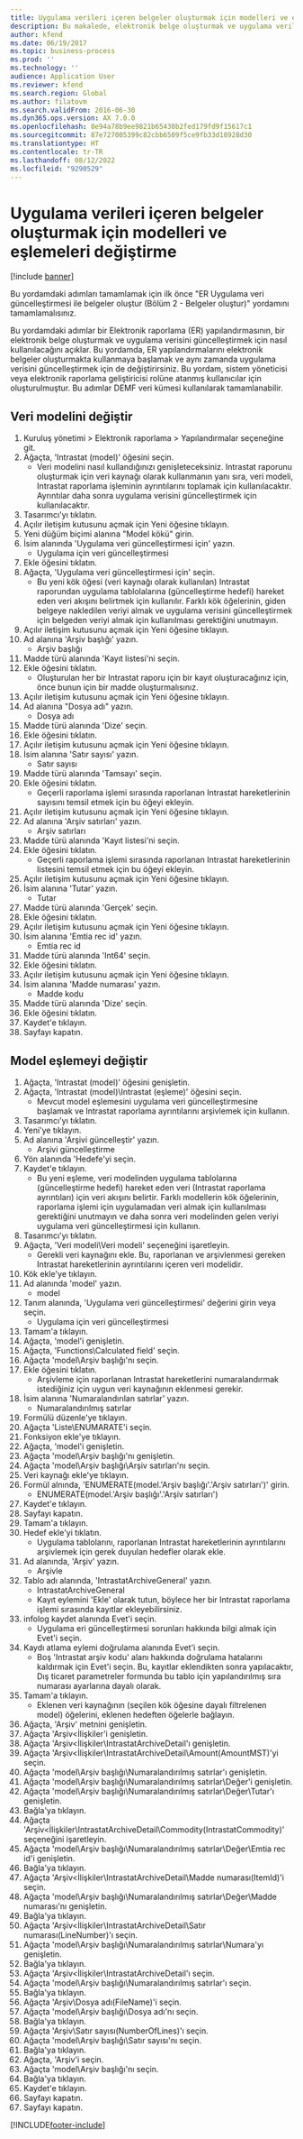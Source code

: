 ```yaml
---
title: Uygulama verileri içeren belgeler oluşturmak için modelleri ve eşlemeleri değiştirme
description: Bu makalede, elektronik belge oluşturmak ve uygulama verilerini güncelleştirmek için raporlama yapılandırmalarının nasıl tasarlanacağı açıklanmaktadır. (2. Bölüm - Belge oluşturma).
author: kfend
ms.date: 06/19/2017
ms.topic: business-process
ms.prod: ''
ms.technology: ''
audience: Application User
ms.reviewer: kfend
ms.search.region: Global
ms.author: filatovm
ms.search.validFrom: 2016-06-30
ms.dyn365.ops.version: AX 7.0.0
ms.openlocfilehash: 8e94a78b9ee9821b65430b2fed179fd9f15617c1
ms.sourcegitcommit: 87e727005399c82cbb6509f5ce9fb33d18928d30
ms.translationtype: HT
ms.contentlocale: tr-TR
ms.lasthandoff: 08/12/2022
ms.locfileid: "9290529"
---
```

# <a name="modify-models-and-mappings-to-generate-documents-that-have-application-data"></a>Uygulama verileri içeren belgeler oluşturmak için modelleri ve eşlemeleri değiştirme

[!include [banner](../../includes/banner.md)]

Bu yordamdaki adımları tamamlamak için ilk önce "ER Uygulama veri güncelleştirmesi ile belgeler oluştur (Bölüm 2 - Belgeler oluştur)" yordamını tamamlamalısınız. 

Bu yordamdaki adımlar bir Elektronik raporlama (ER) yapılandırmasının, bir elektronik belge oluşturmak ve uygulama verisini güncelleştirmek için nasıl kullanılacağını açıklar. Bu yordamda, ER yapılandırmalarını elektronik belgeler oluşturmakta kullanmaya başlamak ve aynı zamanda uygulama verisini güncelleştirmek için de değiştirirsiniz. Bu yordam, sistem yöneticisi veya elektronik raporlama geliştiricisi rolüne atanmış kullanıcılar için oluşturulmuştur. Bu adımlar DEMF veri kümesi kullanılarak tamamlanabilir.


## <a name="modify-data-model"></a>Veri modelini değiştir
1. Kuruluş yönetimi > Elektronik raporlama > Yapılandırmalar seçeneğine git.
2. Ağaçta, 'Intrastat (model)' öğesini seçin.
    * Veri modelini nasıl kullandığınızı genişleteceksiniz. Intrastat raporunu oluşturmak için veri kaynağı olarak kullanmanın yanı sıra, veri modeli, Intrastat raporlama işleminin ayrıntılarını toplamak için kullanılacaktır. Ayrıntılar daha sonra uygulama verisini güncelleştirmek için kullanılacaktır.   
3. Tasarımcı'yı tıklatın.
4. Açılır iletişim kutusunu açmak için Yeni öğesine tıklayın.
5. Yeni düğüm biçimi alanına "Model kökü" girin.
6. İsim alanında 'Uygulama veri güncelleştirmesi için' yazın.
    * Uygulama için veri güncelleştirmesi  
7. Ekle öğesini tıklatın.
8. Ağaçta, 'Uygulama veri güncelleştirmesi için' seçin.
    * Bu yeni kök öğesi (veri kaynağı olarak kullanılan) Intrastat raporundan uygulama tablolalarına (güncelleştirme hedefi) hareket eden veri akışını belirtmek için kullanılır. Farklı kök öğelerinin, giden belgeye nakledilen veriyi almak ve uygulama verisini güncelleştirmek için belgeden veriyi almak için kullanılması gerektiğini unutmayın.   
9. Açılır iletişim kutusunu açmak için Yeni öğesine tıklayın.
10. Ad alanına 'Arşiv başlığı' yazın.
    * Arşiv başlığı  
11. Madde türü alanında 'Kayıt listesi'ni seçin.
12. Ekle öğesini tıklatın.
    * Oluşturulan her bir Intrastat raporu için bir kayıt oluşturacağınız için, önce bunun için bir madde oluşturmalısınız.  
13. Açılır iletişim kutusunu açmak için Yeni öğesine tıklayın.
14. Ad alanına "Dosya adı" yazın.
    * Dosya adı  
15. Madde türü alanında 'Dize' seçin.
16. Ekle öğesini tıklatın.
17. Açılır iletişim kutusunu açmak için Yeni öğesine tıklayın.
18. İsim alanına 'Satır sayısı' yazın.
    * Satır sayısı  
19. Madde türü alanında 'Tamsayı' seçin.
20. Ekle öğesini tıklatın.
    * Geçerli raporlama işlemi sırasında raporlanan Intrastat hareketlerinin sayısını temsil etmek için bu öğeyi ekleyin.  
21. Açılır iletişim kutusunu açmak için Yeni öğesine tıklayın.
22. Ad alanına 'Arşiv satırları' yazın.
    * Arşiv satırları  
23. Madde türü alanında 'Kayıt listesi'ni seçin.
24. Ekle öğesini tıklatın.
    * Geçerli raporlama işlemi sırasında raporlanan Intrastat hareketlerinin listesini temsil etmek için bu öğeyi ekleyin.  
25. Açılır iletişim kutusunu açmak için Yeni öğesine tıklayın.
26. İsim alanına 'Tutar' yazın.
    * Tutar  
27. Madde türü alanında 'Gerçek' seçin.
28. Ekle öğesini tıklatın.
29. Açılır iletişim kutusunu açmak için Yeni öğesine tıklayın.
30. İsim alanına 'Emtia rec id' yazın.
    * Emtia rec id  
31. Madde türü alanında 'Int64' seçin.
32. Ekle öğesini tıklatın.
33. Açılır iletişim kutusunu açmak için Yeni öğesine tıklayın.
34. İsim alanına 'Madde numarası' yazın.
    * Madde kodu  
35. Madde türü alanında 'Dize' seçin.
36. Ekle öğesini tıklatın.
37. Kaydet'e tıklayın.
38. Sayfayı kapatın.

## <a name="modify-model-mapping"></a>Model eşlemeyi değiştir
1. Ağaçta, 'Intrastat (model)' öğesini genişletin.
2. Ağaçta, 'Intrastat (model)\Intrastat (eşleme)' öğesini seçin.
    * Mevcut model eşlemesini uygulama veri güncelleştirmesine başlamak ve Intrastat raporlama ayrıntılarını arşivlemek için kullanın.  
3. Tasarımcı'yı tıklatın.
4. Yeni'ye tıklayın.
5. Ad alanına 'Arşivi güncelleştir' yazın.
    * Arşivi güncelleştirme  
6. Yön alanında 'Hedefe'yi seçin.
7. Kaydet'e tıklayın.
    * Bu yeni eşleme, veri modelinden uygulama tablolarına (güncelleştirme hedefi) hareket eden veri (Intrastat raporlama ayrıntıları) için veri akışını belirtir. Farklı modellerin kök öğelerinin, raporlama işlemi için uygulamadan veri almak için kullanılması gerektiğini unutmayın ve daha sonra veri modelinden gelen veriyi uygulama veri güncelleştirmesi için kullanın.   
8. Tasarımcı'yı tıklatın.
9. Ağaçta, 'Veri modeli\Veri modeli' seçeneğini işaretleyin.
    * Gerekli veri kaynağını ekle. Bu, raporlanan ve arşivlenmesi gereken Intrastat hareketlerinin ayrıntılarını içeren veri modelidir.  
10. Kök ekle'ye tıklayın.
11. Ad alanında 'model' yazın.
    * model  
12. Tanım alanında, 'Uygulama veri güncelleştirmesi' değerini girin veya seçin.
    * Uygulama için veri güncelleştirmesi  
13. Tamam'a tıklayın.
14. Ağaçta, 'model'i genişletin.
15. Ağaçta, 'Functions\Calculated field' seçin.
16. Ağaçta 'model\Arşiv başlığı'nı seçin.
17. Ekle öğesini tıklatın.
    * Arşivleme için raporlanan Intrastat hareketlerini numaralandırmak istediğiniz için uygun veri kaynağının eklenmesi gerekir.  
18. İsim alanına 'Numaralandırılan satırlar' yazın.
    * Numaralandırılmış satırlar  
19. Formülü düzenle'ye tıklayın.
20. Ağaçta 'Liste\ENUMARATE'i seçin.
21. Fonksiyon ekle'ye tıklayın.
22. Ağaçta, 'model'i genişletin.
23. Ağaçta 'model\Arşiv başlığı'nı genişletin.
24. Ağaçta 'model\Arşiv başlığı\Arşiv satırları'nı seçin.
25. Veri kaynağı ekle'ye tıklayın.
26. Formül alnında, 'ENUMERATE(model.'Arşiv başlığı'.'Arşiv satırları')' girin.
    * ENUMERATE(model.'Arşiv başlığı'.'Arşiv satırları')  
27. Kaydet'e tıklayın.
28. Sayfayı kapatın.
29. Tamam'a tıklayın.
30. Hedef ekle'yi tıklatın.
    * Uygulama tablolarını, raporlanan Intrastat hareketlerinin ayrıntılarını arşivlemek için gerek duyulan hedefler olarak ekle.  
31. Ad alanında, 'Arşiv' yazın.
    * Arşivle  
32. Tablo adı alanında, 'IntrastatArchiveGeneral' yazın.
    * IntrastatArchiveGeneral  
    * Kayıt eylemini 'Ekle' olarak tutun, böylece her bir Intrastat raporlama işlemi sırasında kayıtlar ekleyebilirsiniz.  
33. infolog kaydet alanında Evet'i seçin.
    * Uygulama eri güncelleştirmesi sorunları hakkında bilgi almak için Evet'i seçin.  
34. Kaydı atlama eylemi doğrulama alanında Evet'i seçin.
    * Boş 'Intrastat arşiv kodu' alanı hakkında doğrulama hatalarını kaldırmak için Evet'i seçin. Bu, kayıtlar eklendikten sonra yapılacaktır, Dış ticaret parametreler formunda bu tablo için yapılandırılmış sıra numarası ayarlarına dayalı olarak.  
35. Tamam'a tıklayın.
    * Eklenen veri kaynağının (seçilen kök öğesine dayalı filtrelenen model) öğelerini, eklenen hedeften öğelerle bağlayın.  
36. Ağaçta, 'Arşiv' metnini genişletin.
37. Ağaçta 'Arşiv\<İlişkiler'i genişletin.
38. Ağaçta 'Arşiv\<İlişkiler\IntrastatArchiveDetail'ı genişletin.
39. Ağaçta 'Arşiv\<İlişkiler\IntrastatArchiveDetail\Amount(AmountMST)'yi seçin.
40. Ağaçta 'model\Arşiv başlığı\Numaralandırılmış satırlar'ı genişletin.
41. Ağaçta 'model\Arşiv başlığı\Numaralandırılmış satırlar\Değer'i genişletin.
42. Ağaçta 'model\Arşiv başlığı\Numaralandırılmış satırlar\Değer\Tutar'ı genişletin.
43. Bağla'ya tıklayın.
44. Ağaçta 'Arşiv\<İlişkiler\IntrastatArchiveDetail\Commodity(IntrastatCommodity)' seçeneğini işaretleyin.
45. Ağaçta 'model\Arşiv başlığı\Numaralandırılmış satırlar\Değer\Emtia rec id'i genişletin.
46. Bağla'ya tıklayın.
47. Ağaçta 'Arşiv\<İlişkiler\IntrastatArchiveDetail\Madde numarası(ItemId)'i seçin.
48. Ağaçta 'model\Arşiv başlığı\Numaralandırılmış satırlar\Değer\Madde numarası'nı genişletin.
49. Bağla'ya tıklayın.
50. Ağaçta 'Arşiv\<İlişkiler\IntrastatArchiveDetail\Satır numarası(LineNumber)'ı seçin.
51. Ağaçta 'model\Arşiv başlığı\Numaralandırılmış satırlar\Numara'yı genişletin.
52. Bağla'ya tıklayın.
53. Ağaçta 'Arşiv\<İlişkiler\IntrastatArchiveDetail'ı seçin.
54. Ağaçta 'model\Arşiv başlığı\Numaralandırılmış satırlar'ı seçin.
55. Bağla'ya tıklayın.
56. Ağaçta 'Arşiv\Dosya adı(FileName)'i seçin.
57. Ağaçta 'model\Arşiv başlığı\Dosya adı'nı seçin.
58. Bağla'ya tıklayın.
59. Ağaçta 'Arşiv\Satır sayısı(NumberOfLines)'ı seçin.
60. Ağaçta 'model\Arşiv başlığı\Satır sayısı'nı seçin.
61. Bağla'ya tıklayın.
62. Ağaçta, 'Arşiv'i seçin.
63. Ağaçta 'model\Arşiv başlığı'nı seçin.
64. Bağla'ya tıklayın.
65. Kaydet'e tıklayın.
66. Sayfayı kapatın.
67. Sayfayı kapatın.



[!INCLUDE[footer-include](../../../../includes/footer-banner.md)]

